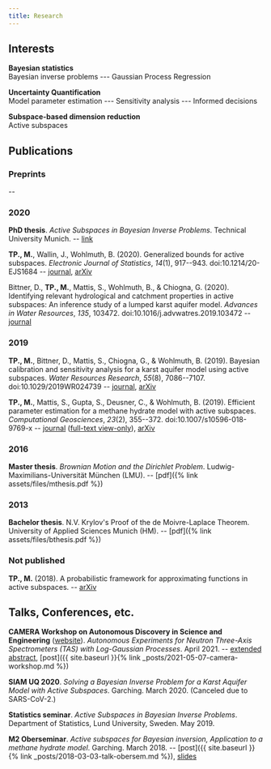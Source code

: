 ```yaml
---
title: Research
---
```

## Interests
**Bayesian statistics**  
Bayesian inverse problems --- Gaussian Process Regression

**Uncertainty Quantification**  
Model parameter estimation --- Sensitivity analysis --- Informed decisions

**Subspace-based dimension reduction**  
Active subspaces


## Publications
### Preprints
--
<!--**TP., M.**, Schneidewind, A., Brandl, G., Franz, C., Noack, M., Boehm, M., Ganeva, M. (2021). Benchmarking autonomous scattering experiments illustrated on TAS. doi: 10.3389/fmats.2021.772014. -- [journal](https://www.frontiersin.org/articles/10.3389/fmats.2021.772014)-->

### 2020
**PhD thesis**. *Active Subspaces in Bayesian Inverse Problems*. Technical University Munich. -- [link](https://mediatum.ub.tum.de/?id=1546065)

**TP., M.**, Wallin, J., Wohlmuth, B. (2020). Generalized bounds for active subspaces. _Electronic Journal of Statistics_, _14_(1), 917--943. doi:10.1214/20-EJS1684 -- [journal](https://doi.org/10.1214/20-EJS1684), [arXiv](https://arxiv.org/abs/1910.01399)

Bittner, D., **TP., M.**, Mattis, S., Wohlmuth, B., & Chiogna, G. (2020).
Identifying relevant hydrological and catchment properties in active subspaces: An inference study of a lumped karst aquifer model. _Advances in Water Resources_, _135_, 103472. doi:10.1016/j.advwatres.2019.103472 -- [journal](https://doi.org/10.1016/j.advwatres.2019.103472)

### 2019
**TP., M.**, Bittner, D., Mattis, S., Chiogna, G., & Wohlmuth, B. (2019).
Bayesian calibration and sensitivity analysis for a karst aquifer model using active subspaces. _Water Resources Research_, _55_(8), 7086--7107. doi:10.1029/2019WR024739 -- [journal](https://doi.org/10.1029/2019WR024739), [arXiv](https://arxiv.org/abs/1901.03283)

**TP., M.**, Mattis, S., Gupta, S., Deusner, C., & Wohlmuth, B. (2019).
Efficient parameter estimation for a methane hydrate model with active subspaces.
_Computational Geosciences_, _23_(2), 355--372. doi:10.1007/s10596-018-9769-x -- [journal](https://doi.org/10.1007/s10596-018-9769-x) ([full-text view-only](https://rdcu.be/5oQt)), [arXiv](https://arxiv.org/abs/1801.09499)

### 2016
**Master thesis**. *Brownian Motion and the Dirichlet Problem*. Ludwig-Maximilians-Universität München (LMU). -- [pdf]({% link assets/files/mthesis.pdf %})

### 2013
**Bachelor thesis**. N.V. Krylov's Proof of the de Moivre-Laplace Theorem. University of Applied Sciences Munich (HM). -- [pdf]({% link assets/files/bthesis.pdf %})

### Not published
**TP., M.** (2018). A probabilistic framework for approximating functions in active subspaces. -- [arXiv](https://arxiv.org/abs/1809.06581)

## Talks, Conferences, etc.
**CAMERA Workshop on Autonomous Discovery in Science and Engineering** ([website](https://autonomous-discovery.lbl.gov/)). *Autonomous Experiments for Neutron Three-Axis Spectrometers (TAS) with Log-Gaussian Processes*. April 2021. -- [extended abstract](https://arxiv.org/abs/2105.07716), [post]({{ site.baseurl }}{% link _posts/2021-05-07-camera-workshop.md %})

**SIAM UQ 2020**. *Solving a Bayesian Inverse Problem for a Karst Aquifer Model with Active Subspaces*. Garching. March 2020. (Canceled due to SARS-CoV-2.)

**Statistics seminar**. *Active Subspaces in Bayesian Inverse Problems*. Department of Statistics, Lund University, Sweden. May 2019.

**M2 Oberseminar**. *Active subspaces for Bayesian inversion, Application to a methane hydrate model*. Garching. March 2018. -- [post]({{ site.baseurl }}{% link _posts/2018-03-03-talk-obersem.md %}), [slides](/assets/files/talk-obersem.pdf)

